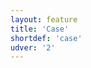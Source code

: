 ```yaml
---
layout: feature
title: 'Case'
shortdef: 'case'
udver: '2'
---
```

<!-- Interlanguage links updated Čt lis 12 09:43:00 CET 2020 -->
